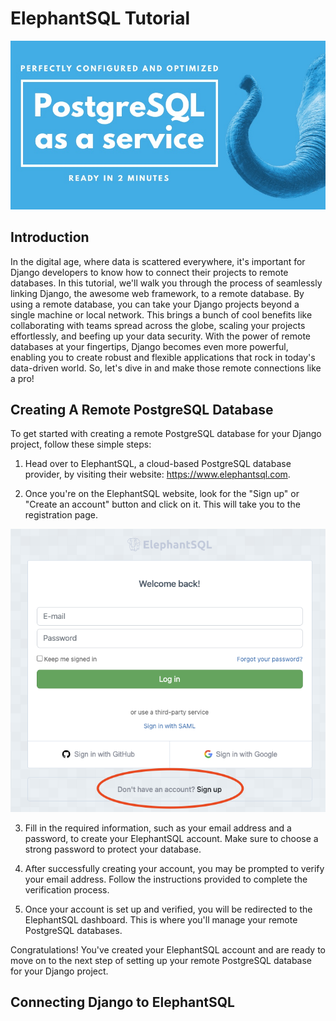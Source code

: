 # ElephantSQL Tutorial

![banner](https://github.com/kevinleet/elephantsql-tutorial/blob/main/images/banner.jpg?raw=true)

## Introduction

In the digital age, where data is scattered everywhere, it's important for Django developers to know how to connect their projects to remote databases. In this tutorial, we'll walk you through the process of seamlessly linking Django, the awesome web framework, to a remote database. By using a remote database, you can take your Django projects beyond a single machine or local network. This brings a bunch of cool benefits like collaborating with teams spread across the globe, scaling your projects effortlessly, and beefing up your data security. With the power of remote databases at your fingertips, Django becomes even more powerful, enabling you to create robust and flexible applications that rock in today's data-driven world. So, let's dive in and make those remote connections like a pro!

## Creating A Remote PostgreSQL Database

To get started with creating a remote PostgreSQL database for your Django project, follow these simple steps:

1. Head over to ElephantSQL, a cloud-based PostgreSQL database provider, by visiting their website: https://www.elephantsql.com.

2. Once you're on the ElephantSQL website, look for the "Sign up" or "Create an account" button and click on it. This will take you to the registration page.

![loginpage](https://github.com/kevinleet/elephantsql-tutorial/blob/main/images/login.png?raw=true)

3. Fill in the required information, such as your email address and a password, to create your ElephantSQL account. Make sure to choose a strong password to protect your database.

4. After successfully creating your account, you may be prompted to verify your email address. Follow the instructions provided to complete the verification process.

5. Once your account is set up and verified, you will be redirected to the ElephantSQL dashboard. This is where you'll manage your remote PostgreSQL databases.

Congratulations! You've created your ElephantSQL account and are ready to move on to the next step of setting up your remote PostgreSQL database for your Django project.

## Connecting Django to ElephantSQL
